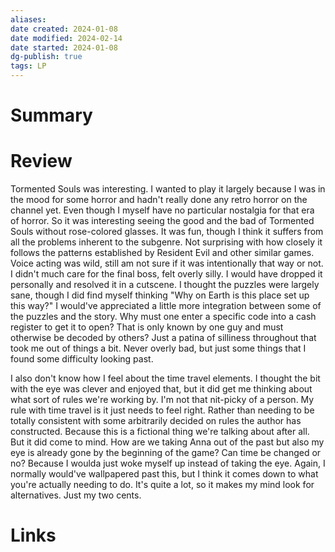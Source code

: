 ```yaml
---
aliases: 
date created: 2024-01-08
date modified: 2024-02-14
date started: 2024-01-08
dg-publish: true
tags: LP
---
```


# Summary

# Review

Tormented Souls was interesting. I wanted to play it largely because I was in the mood for some horror and hadn't really done any retro horror on the channel yet. Even though I myself have no particular nostalgia for that era of horror. So it was interesting seeing the good and the bad of Tormented Souls without rose-colored glasses. It was fun, though I think it suffers from all the problems inherent to the subgenre. Not surprising with how closely it follows the patterns established by Resident Evil and other similar games. Voice acting was wild, still am not sure if it was intentionally that way or not. I didn't much care for the final boss, felt overly silly. I would have dropped it personally and resolved it in a cutscene. I thought the puzzles were largely sane, though I did find myself thinking "Why on Earth is this place set up this way?" I would've appreciated a little more integration between some of the puzzles and the story. Why must one enter a specific code into a cash register to get it to open? That is only known by one guy and must otherwise be decoded by others? Just a patina of silliness throughout that took me out of things a bit. Never overly bad, but just some things that I found some difficulty looking past.

I also don't know how I feel about the time travel elements. I thought the bit with the eye was clever and enjoyed that, but it did get me thinking about what sort of rules we're working by. I'm not that nit-picky of a person. My rule with time travel is it just needs to feel right. Rather than needing to be totally consistent with some arbitrarily decided on rules the author has constructed. Because this is a fictional thing we're talking about after all. But it did come to mind. How are we taking Anna out of the past but also my eye is already gone by the beginning of the game? Can time be changed or no? Because I woulda just woke myself up instead of taking the eye. Again, I normally would've wallpapered past this, but I think it comes down to what you're actually needing to do. It's quite a lot, so it makes my mind look for alternatives. Just my two cents.

# Links
